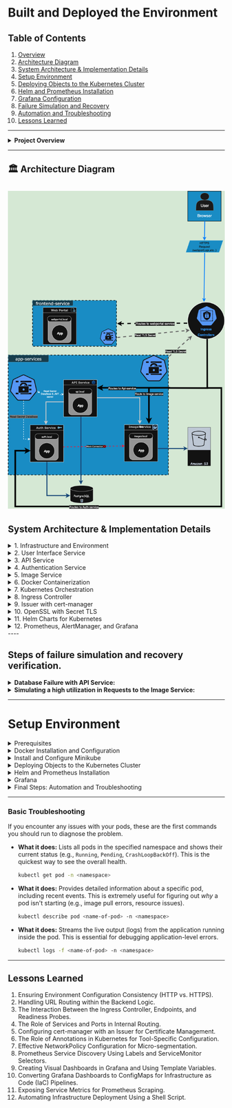 # Built and Deployed the Environment

## Table of Contents

1.  [Overview](#overview)
2.  [Architecture Diagram](#️-architecture-diagram)
3.  [System Architecture & Implementation Details](#System-Architecture-&-Implementation-Details)
4.  [Setup Environment](#setup-environment)
5.  [Deploying Objects to the Kubernetes Cluster](#deploying-objects-to-the-kubernetes-cluster)
6.  [Helm and Prometheus Installation](#helm-and-prometheus-installation)
7.  [Grafana Configuration](#grafana)
8.  [Failure Simulation and Recovery](#steps-of-failure-simulation-and-recovery-verification)
9.  [Automation and Troubleshooting](#final-steps-automation-and-troubleshooting)
10. [Lessons Learned](#lessons-learned)

---

<details>
<summary><strong> Project Overview</strong></summary>

This project implements a complete Site Reliability Engineering (SRE) solution for a microservices application composed of three distinct services: a main API, an authentication service, and an image storage service.

The core objective is to build a production-grade environment on Kubernetes that is highly available, secure, observable, and capable of auto-scaling. The entire infrastructure is managed using Infrastructure as Code (IaC) principles and includes documented simulations of failure and recovery scenarios.

Core Objectives Achieved:
Containerization & Deployment: Services are containerized using Docker, pushed to a private registry, and deployed on Kubernetes using declarative YAML files.

Advanced Monitoring: A full monitoring stack is implemented using Prometheus for metrics collection and Grafana for detailed dashboards.

Automated Alerting: Alertmanager is configured to send critical alerts to Slack based on predefined rules.

Security: The environment is secured using Network Policies for traffic control, Secrets for credentials management, and an Ingress with self-signed TLS certificates.

Resilience & Auto-Scaling: High availability is ensured through Horizontal Pod Autoscalers (HPA), Liveness/Readiness probes, and verified through practical failure simulation tests (e.g., database failure, high traffic).

</details>


---
## 🏛️ Architecture Diagram

![Architecture Diagram](./Architecture%20Diagram/Architecture_Diagram_SRE.png)
---

## System Architecture & Implementation Details

<details>
<summary>1. Infrastructure and Environment</summary>

- I set up a Kubernetes environment using **`Minikube`**, which serves as an ideal platform for local development.
- It provides a flexible space for application testing, troubleshooting, and experimentation.

</details>

<details>
<summary>2. User Interface Service</summary>

- The user interface for login and registration using **`HTML`** and **`JavaScript`**.
- This interface integrates with the API to handle image uploads, register new users, validate login credentials, and display profiles of users.

</details>

<details>
<summary>3. API Service</summary>

- The Application Programming Interface (**`API`**) is built using **`Python`** to handle data coming from users.
- The backend logic processes this data and communicates with other services, applying the **`Gateway Pattern`** to manage requests and responses efficiently.

</details>

<details>
<summary>4. Authentication Service</summary>

- The Authentication service is an internal component that verifies user credentials, such as usernames and passwords.
- It does not handle direct external requests; instead, it receives data from the main API service.
- Built with **`Python`**, it processes and validates login information to ensure secure access.

</details>

<details>
<summary>5. Image Service</summary>

- Serves as a centralized storage zone for user images, providing access and retrieval capabilities.
- Built with **`Go`** to ensure performance and scalability.

</details>

<details>
<summary>6. Docker Containerization</summary>

- **`Docker`** is a containerization technology that allows to package applications and their dependencies into isolated units called containers.
- I used Docker to build container images, which are then deployed, orchestrated, and managed by **`Kubernetes`**.

#### My Docker Images
- `api-service`
- `auth-service`
- `image-service`
- `webportal-service`
- **`Registry images`**: used to store the Docker images that are built internally.

</details>

<details>
<summary>7. Kubernetes Orchestration</summary>

Kubernetes is a container orchestration platform designed to manage and scale large numbers of containers across a cluster of machines.

**Implementation Steps:**
- **Deployed Containers as Deployments** to manage **Pods** and enable scaling.
- **Configured Horizontal Pod Autoscaler (HPA)** for dynamic autoscaling.
- **Set Up Kubernetes Services** using **ClusterIP** for internal communication.
- **Applied NetworkPolicies** to restrict traffic for enhanced security.
- **Configured Health Probes** (**livenessProbes** and **readinessProbes**) to ensure pod health.
- **Created Pod Disruption Budget (PDB)** to ensure minimum availability during maintenance.
- **Managed Sensitive Data with Secrets** for passwords and credentials.
- **Managed Non-Sensitive Configuration** using **ConfigMaps**.
- **Provisioned Persistent Storage** with **Persistent Volumes (PV)** and **Persistent Volume Claims (PVC)**.

</details>

<details>
<summary>8. Ingress Controller</summary>

- Routes **HTTP/HTTPS** traffic to services.
- Configured routing to service endpoints and secured it using self-signed **TLS certificates**.

</details>

<details>
<summary>9. Issuer with cert-manager</summary>

- **Issuer** → Kubernetes object used to release certificates.
- **cert-manager** → Kubernetes controller managing TLS certificates, including self-signed ones, automatically.
- Configured the **Issuer** and referenced it in the **Certificate** object to create the **TLS secret**.

</details>

<details>
<summary>10. OpenSSL with Secret TLS</summary>

- **OpenSSL** → Tool to generate TLS self-signed certificates locally.
- **Steps:**
    1. Generated **Private Key**.
    2. Created a **Certificate Signing Request (CSR)** and generated the certificate.
    3. Allocated the certificate with the key to Kubernetes **secret tls**.
> [!NOTE]
> There are three ways to generate certificates in Kubernetes:
> 1.  **Manual** 🛠️: Use **OpenSSL** to generate certificates and manually create the TLS secret.
> 2.  **With Issuer and cert-manager** 📜: Create Kubernetes objects (**Issuer** and **Certificate**) managed automatically by **cert-manager**. *(This method was used in the project)*.
> 3.  **Automated via Ingress Annotations** 🚀: Create an **Issuer** and reference it in the Ingress annotations for fully automated management.

</details>

<details>
<summary>11. Helm Charts for Kubernetes</summary>

- **Helm** → Package manager for Kubernetes, allowing definition, installation, and management of applications using preconfigured charts.
- Installed Helm charts.
- Used Helm to deploy the **prometheus-community** chart, which bundles:
    - `Prometheus`
    - `AlertManager`
    - `Grafana`

</details>
<details>
<summary> 12. Prometheus, AlertManager, and Grafana</summary>

- **Prometheus** → Monitoring tool that scrapes metrics and stores them in a time-series database (**TSDB**).
   - Configured Prometheus to scrape metrics from services and persist the data.
   - Templates defined which services Prometheus should scrape.
- **AlertManager** → Groups, routes, and silences alerts from Prometheus before sending them to endpoints like email or Slack.
   - Configured alerting rules and routing/receivers.
- **Grafana** → Data visualization tool for creating dashboards to monitor service metrics.
   - Configured Prometheus as a data source.
   - Created dashboards for key metrics:
     - `Status Pods`
     - `Histogram Bucket`
     - `HTTP Request Count`
     - `CPU Usage`
     - `Memory Usage`

> [!NOTE]
> Some services require an **external exporter** alongside the Pod to collect metrics. These exporters must be included in **Prometheus scrape configurations** to ensure proper monitoring.

</details>
----

## Steps of failure simulation and recovery verification. 

<details> 
<summary><strong>Database Failure with API Service:</strong></summary>  

[View Database Failure with API Service Video](https://bit.ly/3UlgOTS)  

* **Pre-Failure State Monitoring:**  
   * I began by using the **`watch`** command-line tool with **`kubectl describe`** to monitor the Postgres database Deployment in the `app-services` namespace using:  
     ```bash
     watch -n1 kubectl describe deployment <name-of-deployment> -n <namespace>
     ```  
   * Concurrently, I observed the Pods with **`kubectl get`** Postgres and API services status:  
     ```bash
     kubectl get pod -n <namespace> -l <label-of-pod-inside-yaml> -w
     ```  
     * `-w --> is watch for changes.`  
   * Then, I used **`kubectl logs -f`** to print the logs for a container in a pod resource streamly:  
     ```bash
     kubectl logs -f <name-of-pod> -n <namespace>
     ```  
   * Grafana dashboards and AlertManager showed a normal operational state (the database dashboard was **"Up"** and no active alerts existed).  
     A new user was successfully registered via the frontend (`webportal.local`), confirming that all services were functioning correctly.  

* **Simulating the Failure:**  
   * To simulate a database failure, I scaled down the Postgres Deployment to zero replicas using **`kubectl scale deployment`**:  
     ```bash
     kubectl scale deployment <name-of-deployment> --replicas=<number-scale> -n <namespace>
     ```  
   * This action terminated the database Pod, causing the API service to lose its connection to the database.  

* **Verifying Recovery:**  
   * **Failure Detection:**  
     * AlertManager detected the failure, initially showing a **Pending**.  
     * Alert **Pending**:  
       1. `PostgresExporterHighScrapeLatency`  
       2. `APIServiceDown`  
   * **Frontend failed:**  
     * Attempts to log in through the frontend failed with a **"Failed to communicate with Auth service"** error.  
     * The Grafana dashboard for the API service also showed a **"Down"** status.  
   * **Service Restoration:**  
     * Restored the service by scaling the database replicas back to one using **`kubectl scale deployment`**:  
       ```bash
       kubectl scale deployment <name-of-deployment> --replicas=<number-scale> -n <namespace>
       ```  

</details>  

<details> 
<summary><strong>Simulating a high utilization in Requests to the Image Service:</strong></summary>  

[View Simulating a high utilization in Requests to the Image Service Video](https://bit.ly/4fuLQlW)  

* **Pre-Failure State Monitoring:**  
   * Started by monitoring the `image-service` Deployment in the `app-services` namespace using:  
     ```bash
     watch -n1 kubectl describe deployment <name-of-deployment> -n <namespace>
     ```  
   * Concurrently, I observed the HPA with **`kubectl get hpa`** Image-service utilize pod:  
     ```bash
     kubectl get hpa <name-of-pod> -n <namespace>
     ```  
   * The service initially had 2 replicas.  
     The Grafana dashboards showed low CPU and memory usage for the service.  

* **Simulating the Failure:**  
   * I used the **`hey`** tool to generate and send a large number of requests:  
     ```bash
     hey -n 100000 -c 100 https://images.local/uploads/<image-name>.png
     ```  
   * Due to the high utilization in CPU usage exceeding the threshold defined in the Horizontal Pod Autoscaler (HPA), Kubernetes automatically scaled up the replicas for the image-service.  
   * The deployment's replica count increased from 2 to 10, then to 18, before stabilizing at 10 Pods.  
   * The Grafana dashboard clearly showed a sharp increase in CPU usage, memory usage, and HTTP requests, followed by a decrease as the new Pods were added.  

* **Verifying Recovery:**  
   * **Service Restoration:**  
     * After the load test ended, Kubernetes automatically scaled down the Pods gradually based on the HPA settings.  
     * Returning the replica count to the original number (2 Pods).  
     * The Grafana dashboard returned to its normal state, indicating that the service had recovered and stabilized.  

</details>  

----
# Setup Environment

<details>
<summary>Prerequisites</summary>

| Tools | Description |
| --- | --- |
| `Docker` | Manage applications using containers. |
| `Minikube` | To use a Kubernetes cluster (for a local development environment) or a cloud provider. |
| `kubectl` | Is the command-line tool for interacting with Kubernetes clusters.|
| `Helm` | A package manager for Kubernetes.|
| `Load Testing Tool`| using `hey`. |

</details>

<details>
<summary>Docker Installation and Configuration</summary>

1.  **Install Docker:** Run the following command to install Docker on the local machine:
    ```bash
    curl -fsSL https://get.docker.com -o get-docker.sh
    sudo sh get-docker.sh
    ```

2.  **Configure Docker daemon for local Registry:**
    * I'm planning to use a local Docker registry on the machine:
        * Edit the Docker `daemon.json` file, which exists on path `/etc/docker/daemon.json`.
        * If the file does not exist, create one.
        * Add the following configuration and replace with the local IP.
            ```json
            {
                 "insecure-registries": ["the-registry-host-(IP):5000"]
            }
            ```
        * Restart the Docker Engine:
            ```bash
            sudo systemctl restart docker
            ```

> [!IMPORTANT]
> If I use Docker Desktop, I can configure the code JSON format on it.
> 1. Go to the settings icon in the right corner, click, then will pop up page.
> 2. Then navigate to the 'Docker Engine' will see there is an empty box. Enter the command in the box.
> 3. Click 'Apply & restart'.

3. **Run Docker Registry**
    * Docker image Registry it's a private registry to store the repository images.
    * Following the command to run the container registry:
        ```bash
        docker run -d -p 5000:5000 --restart always --name registry registry:2
        ```
        > **`--restart always`**: is the policy to reload the container even if there are issues with the registry container, or restart the machine.

4. **Build Docker Image and Push**
    * Once the Docker daemon is configured, I can build and push to the local registry.
    * **API_service:**
        ```bash
        cd API_Service/
        # Docker Build api_service:
        docker build -f api-service -t the-registry-host(ip):5000/api-service:v1 .
        # Push image api_service:
        docker push the-registry-host(ip):5000/api-service:v1
        ```
    * **Auth_service:**
        ```bash
        cd Auth_service/
        # Docker Build auth-service:
        docker build -f auth-service -t the-registry-host(ip):5000/auth-service:v1 .
        # Push image auth-service:
        docker push the-registry-host(ip):5000/auth-service:v1
        ```
    * **Image_Service:**
        ```bash
        cd Image_Service/
        # Docker Build image-service:
        docker build -f image-service -t the-registry-host(ip):5000/image-service:v1 .
        # Push image-service:
        docker push the-registry-host(ip):5000/image-service:v1
        ```
    * **Frontend_service:**
        ```bash
        cd Frontend_service/
        # Docker Build Frontend-service:
        docker build -f frontend-service -t the-registry-host(ip):5000/webportal-service:v1 .
        # Push image webportal-service:
        docker push the-registry-host(ip):5000/webportal-service:v1
        ```

</details>

<details>
<summary>Install and Configure Minikube</summary>

1.  **Download and Install Minikube:**
    ```bash
    curl -LO https://github.com/kubernetes/minikube/releases/latest/download/minikube-linux-amd64
    sudo install minikube-linux-amd64 /usr/local/bin/minikube && rm minikube-linux-amd64
    ```

2.  **Start Minikube Cluster:**
    This command starts the cluster and connects it to the local insecure registry.
    ```bash
    minikube start --cpus=2 --memory=4096 --cni=calico --ports=443:443 --ports=80:80 --insecure-registry="the-registry-host(ip):5000"
    ```

**Command Options Explained:**

| Flag | Description |
| :--- | :--- |
| **`--cpus=2`** | Specifies the number of CPU cores to allocate from the host machine. It's recommended to set this to avoid consuming all resources. |
| **`--memory=4096`** | Specifies the amount of memory (in MB) to allocate from the host machine. |
| **`--cni=calico`** |  Must specify a Container Network Interface (CNI) that supports Network Policies, such as Calico. |
| **`--insecure-registry`**| Tells Minikube to trust the local Docker registry, allowing it to pull images from it. |
| **`--ports=`** | Export port |

</details>

<details>
<summary>Deploying Objects to the Kubernetes Cluster</summary>

6.  **Runs Deployment on Kubernetes cluster**
    -   Run 'namespace' to allocate each objects for the namespace
        ```bash
        kubectl create namespace apps-services
        kubectl create namespace frontend-service
        ```
    -   Run following, To define the registry in Kubernetes, it's recommended to use a Secret for securely storing credentials, instead of including them directly in the configuration files. This approach enhances security and makes the configurations more manageable.
        ```bash
        kubectl create secret docker-registry my-registry-creds --docker-server=the-registry-host(ip):5000 --docker-username=<username> --docker-password=<Password>  --docker-email=<email>  -n app-services
        kubectl create secret docker-registry my-registry-creds --docker-server=the-registry-host(ip):5000 --docker-username=<username> --docker-password=<Password>  --docker-email=<email>  -n frontend-service
        ```
    * I divided the files to easy apply the deployments
        * **Issuer Certification:**
            -   I put the 'self-signed-issuer.yml' in the global file because most apps are following the namespace apps-services
                ```bash
                kubectl -f Apps_deployment/selfsigned-issuer.yml
                ```
        * **Postgresql-Group:**
            -   Create empty file to store data of database.
                ```bash
                mkdir -p Apps_deployment/mountDatabase
                ```
            -   I started with 'Database' most apps is depends on the Database postgres , ConfigMap , Secret.
                ```bash
                kubectl -f Apps_deployment/Postgresql-Group/
                ```
        * **Api_Group:**
            ```bash
            kubectl apply -f Apps_deployment/Api-Group/
            ```
        * **Authentication-Group:**
            ```bash
            kubectl apply -f Apps_deployment/Authentication-Group/
            ```
        * **Image-Group:**
            ```bash
            kubectl apply -f Apps_deployment/Image-Group/
            ```
        * **WebPortal-Group:**
            ```bash
            kubectl -f Apps_deployment/WebPortal-Group/
            ```
            -   I already put Issuer with the Group of WebPortal because I have one app under the namespace 'frontend-service'
    -   **Network-Policy:**

> [!TIP]
> Before to start apply Networkpolicy there are two concepts 'ingress' , 'egress'

   | Type | Description |
   | :--- | :--- |
   | Ingress in network policy | (That means when you receive your friend) and (Will you receive your friend at your door)--> that mean(Ports)|
   | Egress in network policy  | (That means when you visit your friend) and (will receive you at his door) --> that mean(Ports) |

7.  **Run NetworkPolicy**
    -   I divided the file of grop policy and there are two yaml file it's outside the divided.

        * **Network-Policy Api:**
            ```bash
            kubectl -f Policy-Group/Policy-api-fromAndTo/
            ```
        * **Network-Policy Auth:**
            ```bash
            kubectl -f Policy-Group/Policy-auth-fromAndTo/
            ```
        * **Network-Policy Image:**
            ```bash
            kubectl -f Policy-Group/Policy-image-fromAndTo
            ```
        * **Network-Policy webportal:**
            ```bash
            kubectl -f Policy-Group/Policy-webportal-fromAndTo/
            ```
        * **Network-Policy Postgresql:**
            ```bash
            kubectl -f Policy-Group/Policy-postgresql-fromAndTo/
            ```

</details>

<details>
<summary>Helm and Prometheus Installation</summary>

This guide covers the installation of Helm and the kube-prometheus-stack, which includes Prometheus, Alertmanager, and Grafana.

### 1. Install Helm
**Helm** is a package manager for Kubernetes that simplifies deploying and managing applications. It uses collections of pre-configured resources called "charts."

* **Download and install the Helm script:**
    ```bash
    curl -fsSL -o get_helm.sh https://raw.githubusercontent.com/helm/helm/main/scripts/get-helm-3
    chmod 700 get_helm.sh
    ./get_helm.sh
    ```

### 2. Install Prometheus
We will use the `kube-prometheus-stack` chart from the prometheus-community repository.

1.  **Add the Prometheus community repository:**
    ```bash
    helm repo add prometheus-community https://prometheus-community.github.io/helm-charts
    helm repo update
    ```

2.  **Install the chart:**
    This command installs the entire stack into a new `monitoring` namespace.
    ```bash
    helm install prometheus-stack prometheus-community/kube-prometheus-stack -n monitoring --create-namespace
    ```

### 3. Configure Prometheus Components
To monitor your custom applications, you need to configure `ServiceMonitor`, `PrometheusRule`, and `Alertmanager`.

1. **ServiceMonitor:**
    * **Apply the ServiceMonitor for your applications** (api, auth, image, webportal, postgres):
    ```bash
    kubectl apply -f Apps_deployment/prometheus-Configuration/apps-monitors.yml
    ```

2. **PrometheusRule:**
    * **Apply the custom alert rules for your applications:**
    ```bash
    kubectl apply -f Apps_deployment/prometheus-Configuration/app-alerts-rules.yml
    ```

3.  **Alertmanager:**
    1.  **Create the `alertmanager.yml` file:**
        ```yaml
        slack_configs:
        - channel: '#Apps-Alerts'
          api_url: 'YOUR_SLACK_WEBHOOK_URL'
        ```
    2.  **Create the Secret from the configuration file:**
        ```bash
        kubectl create secret generic alertmanager-config --from-file=Apps_deployment/prometheus-Configuration/alertmanager.yml -n monitoring --dry-run=client -o yaml | kubectl apply -f -
        ```
    3.  **Update the Helm release to use the new Secret:**
        ```bash
        helm upgrade prometheus-stack prometheus-community/kube-prometheus-stack \
         --namespace monitoring \
         --set alertmanager.config.configmapName=alertmanager-config \
         --set alertmanager.config.templateSecretName=alertmanager-config
        ```
    4.  **Create an ingress for Alertmanager:**
        ```bash
        kubectl apply -f alertManager-ingress.yml
        ```

</details>

<details>
<summary>Grafana</summary>

* **Create an ingress for Grafana** to allow access over an HTTPS page instead of using `port-forward`.
    ```bash
    kubectl apply -f grafana-ingress.yaml
    ```
    You should then be able to access it at `https://grafana.local`.

* There are two ways to import visualization dashboards:

**A. Manual Method**
> 1.  In the left sidebar, navigate to **Dashboards**.
> 2.  On the Dashboards page, click the **New** button.
> 3.  From the dropdown list, choose **Import**.
> 4.  Finally, import the JSON dashboard files.
> 5.  The dashboard files are located in the `Grafana_DashBoard` directory.

**B. Automated Method**
1.  **Create a ConfigMap** from the directory containing all your dashboard files.
    ```bash
    kubectl create configmap my-grafana-dashboards --from-file=Grafana_DashBoard/ -n monitoring
    ```
2.  **Add a label and annotation.**
    ```bash
    kubectl label configmap my-grafana-dashboards grafana_dashboard="1" -n monitoring
    kubectl annotate configmap my-grafana-dashboards grafana_folder="Application Services" -n monitoring
    ```
3.  **Upgrade the `kube-prometheus-stack`** to use the values file that enables the sidecar to detect these dashboards.
    ```bash
    helm upgrade prometheus-stack prometheus-community/kube-prometheus-stack -n monitoring -f grafana-values.yml
    ```

</details>

<details>
<summary>Final Steps: Automation and Troubleshooting</summary>

### Automated Setup Script
1.  **Create the `docker` group (if it doesn't already exist):**
    ```bash
    sudo groupadd docker
    ```

2.  **Add your user to the `docker` group:**
    ```bash
    sudo usermod -aG docker $USER
    ```

3.  **Apply the new group membership:**
    ```bash
    su - ${USER}
    ```
   > [!WARNING]
   > **Important:** You must **log out and log back in** for the new group membership to take full effect.

4.  **Run the Deployment Script:**
    ```bash
    ./deploy_Apps_K8s.sh
    ```

</details>

---
### Basic Troubleshooting
If you encounter any issues with your pods, these are the first commands you should run to diagnose the problem.

  * **What it does:** Lists all pods in the specified namespace and shows their current status (e.g., `Running`, `Pending`, `CrashLoopBackOff`). This is the quickest way to see the overall health.
    ```bash
    kubectl get pod -n <namespace>
    ```

 * **What it does:** Provides detailed information about a specific pod, including recent events. This is extremely useful for figuring out *why* a pod isn't starting (e.g., image pull errors, resource issues).
    ```bash
    kubectl describe pod <name-of-pod> -n <namespace>
    ```
 
 * **What it does:** Streams the live output (logs) from the application running inside the pod. This is essential for debugging application-level errors.
    ```bash
    kubectl logs -f <name-of-pod> -n <namespace>
---
## Lessons Learned

1.  Ensuring Environment Configuration Consistency (HTTP vs. HTTPS).
2.  Handling URL Routing within the Backend Logic.
3.  The Interaction Between the Ingress Controller, Endpoints, and Readiness Probes.
4.  The Role of Services and Ports in Internal Routing.
5.  Configuring cert-manager with an Issuer for Certificate Management.
6.  The Role of Annotations in Kubernetes for Tool-Specific Configuration.
7.  Effective NetworkPolicy Configuration for Micro-segmentation.
8.  Prometheus Service Discovery Using Labels and ServiceMonitor Selectors.
9.  Creating Visual Dashboards in Grafana and Using Template Variables.
10. Converting Grafana Dashboards to ConfigMaps for Infrastructure as Code (IaC) Pipelines.
11. Exposing Service Metrics for Prometheus Scraping.
12. Automating Infrastructure Deployment Using a Shell Script.
